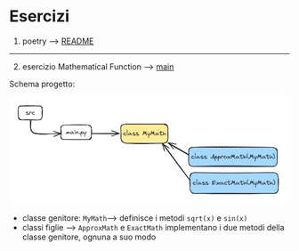 # Esercizi

1) poetry --> [README](poetry_exercise/README.md)
---
2) esercizio Mathematical Function --> [main](poetry_exercise/src/main.py)


Schema progetto:

![proj.png](poetry_exercise/docs/proj.PNG)

- classe genitore: `MyMath`--> definisce i metodi  `sqrt(x)` e `sin(x)`
- classi figlie --> `ApproxMath` e `ExactMath` implementano i due metodi della classe genitore, ognuna a suo modo